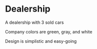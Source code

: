 # Dealership

A dealership with 3 sold cars

Company colors are green, gray, and white

Design is simplistic and easy-going
